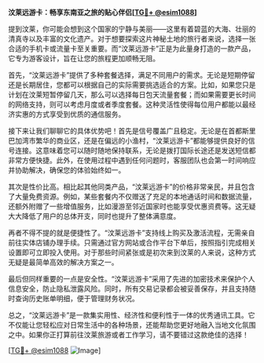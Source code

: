 **汶莱远游卡：畅享东南亚之旅的贴心伴侣[[TG💪+ @esim1088](https://t.me/s/esim1088)]**

提到汶莱，你可能会想到这个国家的宁静与美丽——这里有着碧蓝的大海、壮丽的清真寺以及丰富的文化遗产。对于想要探索这片神秘土地的旅行者来说，选择一张合适的手机卡或流量卡至关重要。而“汶莱远游卡”正是为此量身打造的一款产品，它专为游客设计，旨在让您的旅程更加顺畅无阻。

首先，“汶莱远游卡”提供了多种套餐选择，满足不同用户的需求。无论是短期停留还是长期居住，您都可以根据自己的实际需要挑选适合的方案。比如，如果您只是计划在汶莱短暂停留几天，那么可以选择每日包天流量套餐；而如果需要更长时间的网络支持，则可以考虑月度或者季度套餐。这种灵活性使得每位用户都能以最经济实惠的方式享受到优质的通信服务。

接下来让我们聊聊它的具体优势吧！首先是信号覆盖广且稳定。无论是在首都斯里巴加湾市繁华的商业区，还是在偏远的小渔村，“汶莱远游卡”都能够提供良好的信号连接。这意味着您可以随时随地保持联系，无论是拨打国际长途还是发送短信都非常方便快捷。此外，在使用过程中遇到任何问题时，客服团队也会第一时间响应并协助解决，确保您的体验始终如一。

其次是性价比高。相比起其他同类产品，“汶莱远游卡”的价格非常亲民，并且包含了大量免费资源。例如，某些套餐内不仅赠送了充足的本地通话时间和数据流量，还额外附赠了一些增值服务，比如漫游至邻近国家时也能享受优惠资费等。这无疑大大降低了用户的总体开支，同时也提升了整体满意度。

再者不得不提的就是便捷性了。“汶莱远游卡”支持线上购买及激活流程，无需亲自前往实体店铺办理手续。只需通过官方网站或合作平台下单后，按照指引完成相关设置即可立即投入使用。对于那些时间紧张或是初次来到汶莱的人来说，这种方式无疑是最简单高效的解决方案之一。

最后但同样重要的一点是安全性。“汶莱远游卡”采用了先进的加密技术来保护个人信息安全，防止隐私泄露风险。同时，所有交易记录都会被妥善保存，并且支持随时查询历史账单明细，便于管理财务状况。

总之，“汶莱远游卡”是一款集实用性、经济性和便利性于一体的优秀通讯工具。它不仅能让您轻松应对日常生活中的各种场景，还能帮助您更好地融入当地文化氛围之中。如果你正打算前往汶莱旅游或者工作学习，请不要错过这款绝佳的选择！

[[TG💪+ @esim1088](https://t.me/s/esim1088) ![Image](https://i.postimg.cc/4NQfJmqS/Snipaste-2025-05-13-00-14-12.png)]